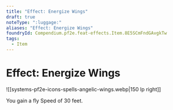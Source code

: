 ```yaml
---
title: "Effect: Energize Wings"
draft: true
noteType: ":luggage:"
aliases: "Effect: Energize Wings"
foundryId: Compendium.pf2e.feat-effects.Item.8E5SCmFndGAvgkTw
tags:
  - Item
---
```


# Effect: Energize Wings
![[systems-pf2e-icons-spells-angelic-wings.webp|150 lp right]]

You gain a fly Speed of 30 feet.
